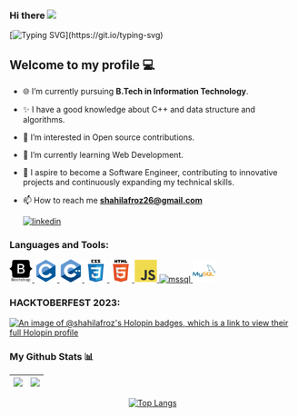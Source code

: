 ### Hi there <img src="https://raw.githubusercontent.com/MartinHeinz/MartinHeinz/master/wave.gif" width="30px">
[![Typing SVG](https://readme-typing-svg.herokuapp.com?font=Fira+Code&duration=2000&pause=1000&color=ffff00&width=900&lines=I+am+Shahil+Afroz.;I+have+a+good+knowledge+about+C++,++data+structure+and+algorithms.;Recently+I+started+learning+Web+Development.;+When+I+am+not+working%2C+I+enjoy+playing+Chess.)](https://git.io/typing-svg)

## Welcome to my profile 💻
- 🌐 I’m currently pursuing **B.Tech in Information Technology**.
- ✨ I have a good knowledge about C++ and data structure and algorithms.
- 💞️ I’m interested in  Open source contributions.
- 🌱 I’m currently learning Web Development.
- 👀 I aspire to become a Software Engineer, contributing to innovative projects and continuously expanding my technical skills.
- 📫 How to reach me **shahilafroz26@gmail.com**


  [<img src='https://cdn.jsdelivr.net/npm/simple-icons@3.0.1/icons/linkedin.svg' alt='linkedin' height='40'>](https://www.linkedin.com/in/shahil-afroz/) 
<h3 align="left">Languages and Tools:</h3>
<p align="left"> <a href="https://getbootstrap.com" target="_blank" rel="noreferrer"> <img src="https://raw.githubusercontent.com/devicons/devicon/master/icons/bootstrap/bootstrap-plain-wordmark.svg" alt="bootstrap" width="40" height="40"/> </a> <a href="https://www.cprogramming.com/" target="_blank" rel="noreferrer"> <img src="https://raw.githubusercontent.com/devicons/devicon/master/icons/c/c-original.svg" alt="c" width="40" height="40"/> </a> <a href="https://www.w3schools.com/cpp/" target="_blank" rel="noreferrer"> <img src="https://raw.githubusercontent.com/devicons/devicon/master/icons/cplusplus/cplusplus-original.svg" alt="cplusplus" width="40" height="40"/> </a> <a href="https://www.w3schools.com/css/" target="_blank" rel="noreferrer"> <img src="https://raw.githubusercontent.com/devicons/devicon/master/icons/css3/css3-original-wordmark.svg" alt="css3" width="40" height="40"/>  <a href="https://www.w3.org/html/" target="_blank" rel="noreferrer"> <img src="https://raw.githubusercontent.com/devicons/devicon/master/icons/html5/html5-original-wordmark.svg" alt="html5" width="40" height="40"/> </a><a href="https://developer.mozilla.org/en-US/docs/Web/JavaScript" target="_blank" rel="noreferrer"> <img src="https://raw.githubusercontent.com/devicons/devicon/master/icons/javascript/javascript-original.svg" alt="javascript" width="40" height="40"/> </a>  <a href="https://www.microsoft.com/en-us/sql-server" target="_blank" rel="noreferrer"> <img src="https://www.svgrepo.com/show/303229/microsoft-sql-server-logo.svg" alt="mssql" width="40" height="40"/> </a> <a href="https://www.mysql.com/" target="_blank" rel="noreferrer"> <img src="https://raw.githubusercontent.com/devicons/devicon/master/icons/mysql/mysql-original-wordmark.svg" alt="mysql" width="40" height="40"/> </a>  </a> </p>


### HACKTOBERFEST 2023:

[![An image of @shahilafroz's Holopin badges, which is a link to view their full Holopin profile](https://holopin.me/shahilafroz)](https://holopin.io/@shahilafroz)


### My Github Stats 📊

|<img src="https://github-readme-stats.vercel.app/api?username=shahil-afroz&&show_icons=true&count_private=true&include_all_commits=true&&theme=tokyonight"/>|<img src="https://github-readme-streak-stats.herokuapp.com/?user=shahil-afroz&count_private=true&include_all_commits=true&&theme=tokyonight"/>|
|---|---|
<div align="center">

[![Top Langs](https://github-readme-stats.vercel.app/api/top-langs/?username=shahil-afroz&layout=compact&theme=midnight-purple)](https://github.com/shahil-afroz)
</div>
<div align="center">


